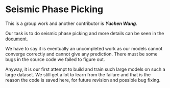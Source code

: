 # Seismic Phase Picking

This is a group work and another contributor is ***Yuchen Wang***.

Our task is to do seismic phase picking and more details can be seen in the [document](https://yzhu.io/s/research/cv/phasepicking/).

We have to say it is eventually an uncompleted work as our models cannot converge correctly and cannot give any prediction. There must be some bugs in the source code we failed to figure out. 

Anyway, it is our first attempt to build and train such large models on such a large dataset. We still get a lot to learn from the failure and that is the reason the code is saved here, for future revision and possible bug fixing. 
